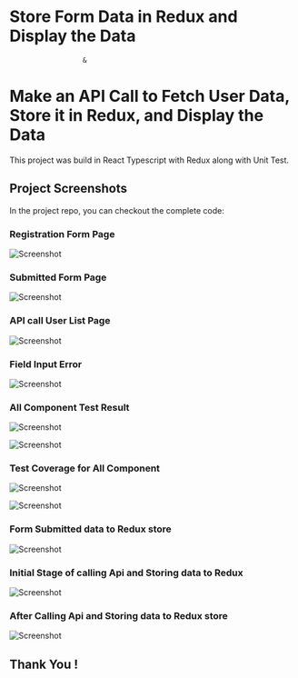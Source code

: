 # Store Form Data in Redux and Display the Data

                      &

# Make an API Call to Fetch User Data, Store it in Redux, and Display the Data

This project was build in React Typescript with Redux along with Unit Test.

## Project Screenshots

In the project repo, you can checkout the complete code:

### Registration Form Page

![Screenshot](../images/Registration%20Form%20Screenshot.png)

### Submitted Form Page

![Screenshot](../images/Submitted%20form%20data%20Screenshot.png)

### API call User List Page

![Screenshot](../images/API%20call%20User%20list%20Screenshot.png)

### Field Input Error

![Screenshot](../images/Field%20Input%20Error%20Screenshot.png)

### All Component Test Result

![Screenshot](../images/FormComponent%20Test%20Result%20Screenshot%20.png)

![Screenshot](../images/Test%20Result%20for%20All%20Components%20Screenshot.png)

### Test Coverage for All Component

![Screenshot](../images/Test%20Coverage%20for%20FormComponent%20Screenshot.png)

![Screenshot](../images/Test%20Coverage%20for%20FormComponent%20Screenshot.png)

### Form Submitted data to Redux store

![Screenshot](../images/Form%20submitted%20Data%20to%20Redux%20store%20Screenshot%20.png)

### Initial Stage of calling Api and Storing data to Redux

![Screenshot](../images/Initial%20Stage%20of%20Calling%20Api%20and%20Storing%20Data%20to%20Redux%20Screenshot%20.png)

### After Calling Api and Storing data to Redux store

![Screenshot](../images/After%20Calling%20Api%20and%20Storing%20Data%20to%20Redux%20store%20Screenshot%20.png)

## Thank You !
